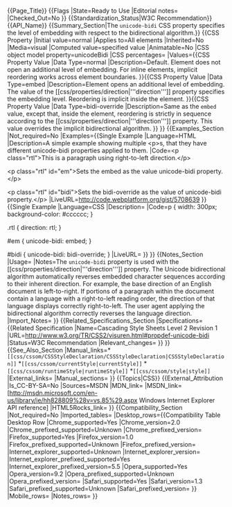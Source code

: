 {{Page_Title}}
{{Flags
|State=Ready to Use
|Editorial notes=
|Checked_Out=No
}}
{{Standardization_Status|W3C Recommendation}}
{{API_Name}}
{{Summary_Section|The <code>unicode-bidi</code> CSS property specifies the level of embedding with respect to the bidirectional algorithm.}}
{{CSS Property
|Initial value=normal
|Applies to=All elements
|Inherited=No
|Media=visual
|Computed value=specified value
|Animatable=No
|CSS object model property=unicodeBidi
|CSS percentages=
|Values={{CSS Property Value
|Data Type=normal
|Description=Default. Element does not open an additional level of embedding. For inline elements, implicit reordering works across element boundaries.
}}{{CSS Property Value
|Data Type=embed
|Description=Element opens an additional level of embedding. The value of the [[css/properties/direction|'''direction''']] property specifies the embedding level. Reordering is implicit inside the element.
}}{{CSS Property Value
|Data Type=bidi-override
|Description=Same as the <code>embed</code> value, except that, inside the element, reordering is strictly in sequence according to the [[css/properties/direction|'''direction''']] property. This value overrides the implicit bidirectional algorithm.
}}
}}
{{Examples_Section
|Not_required=No
|Examples={{Single Example
|Language=HTML
|Description=A simple example showing multiple &lt;p&gt;s, that they have different unicode-bidi properties applied to them.
|Code=&lt;p class="rtl"&gt;This is a paragraph using right-to-left direction.&lt;/p&gt;

&lt;p class="rtl" id="em"&gt;Sets the embed as the value unicode-bidi property.&lt;/p&gt;

&lt;p class="rtl" id="bidi"&gt;Sets the bidi-override as the value of unicode-bidi property.&lt;/p&gt;
|LiveURL=http://code.webplatform.org/gist/5708639
}}{{Single Example
|Language=CSS
|Description=
|Code=p {
	width: 300px;
	background-color: #cccccc;
}

.rtl {
	direction: rtl;
}

#em {
	unicode-bidi: embed;
}

#bidi {
	unicode-bidi: bidi-override;
}
|LiveURL=
}}
}}
{{Notes_Section
|Usage=
|Notes=The <code>unicode-bidi</code> property is used with the [[css/properties/direction|'''direction''']] property.
The Unicode bidirectional algorithm automatically reverses embedded character sequences according to their inherent direction. For example, the base direction of an English document is left-to-right. If portions of a paragraph within the document contain a language with a right-to-left reading order, the direction of that language displays correctly right-to-left. The user agent applying the bidirectional algorithm correctly reverses the language direction.
|Import_Notes=
}}
{{Related_Specifications_Section
|Specifications={{Related Specification
|Name=Cascading Style Sheets Level 2 Revision 1
|URL=http://www.w3.org/TR/CSS2/visuren.html#propdef-unicode-bidi
|Status=W3C Recommendation
|Relevant_changes=
}}
}}
{{See_Also_Section
|Manual_links=*<code>[[css/cssom/CSSStyleDeclaration/CSSStyleDeclaration|CSSStyleDeclaration]]</code>
*<code>[[css/cssom/currentStyle|currentStyle]]</code>
*<code>[[css/cssom/runtimeStyle|runtimeStyle]]</code>
*<code>[[css/cssom/style|style]]</code>
|External_links=
|Manual_sections=
}}
{{Topics|CSS}}
{{External_Attribution
|Is_CC-BY-SA=No
|Sources=MSDN
|MDN_link=
|MSDN_link=[http://msdn.microsoft.com/en-us/library/ie/hh828809%28v=vs.85%29.aspx Windows Internet Explorer API reference]
|HTML5Rocks_link=
}}
{{Compatibility_Section
|Not_required=No
|Imported_tables=
|Desktop_rows={{Compatibility Table Desktop Row
|Chrome_supported=Yes
|Chrome_version=2.0
|Chrome_prefixed_supported=Unknown
|Chrome_prefixed_version=
|Firefox_supported=Yes
|Firefox_version=1.0
|Firefox_prefixed_supported=Unknown
|Firefox_prefixed_version=
|Internet_explorer_supported=Unknown
|Internet_explorer_version=
|Internet_explorer_prefixed_supported=Yes
|Internet_explorer_prefixed_version=5.5
|Opera_supported=Yes
|Opera_version=9.2
|Opera_prefixed_supported=Unknown
|Opera_prefixed_version=
|Safari_supported=Yes
|Safari_version=1.3
|Safari_prefixed_supported=Unknown
|Safari_prefixed_version=
}}
|Mobile_rows=
|Notes_rows=
}}